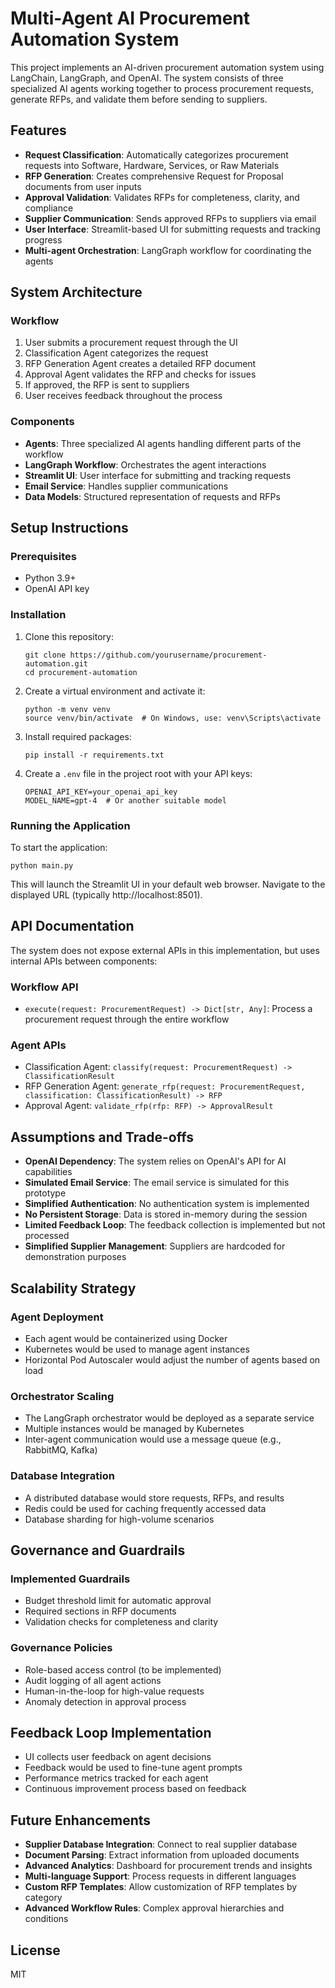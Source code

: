 # Multi-Agent AI Procurement Automation System

This project implements an AI-driven procurement automation system using LangChain, LangGraph, and OpenAI. The system consists of three specialized AI agents working together to process procurement requests, generate RFPs, and validate them before sending to suppliers.

## Features

- **Request Classification**: Automatically categorizes procurement requests into Software, Hardware, Services, or Raw Materials
- **RFP Generation**: Creates comprehensive Request for Proposal documents from user inputs
- **Approval Validation**: Validates RFPs for completeness, clarity, and compliance
- **Supplier Communication**: Sends approved RFPs to suppliers via email
- **User Interface**: Streamlit-based UI for submitting requests and tracking progress
- **Multi-agent Orchestration**: LangGraph workflow for coordinating the agents

## System Architecture

### Workflow

1. User submits a procurement request through the UI
2. Classification Agent categorizes the request
3. RFP Generation Agent creates a detailed RFP document
4. Approval Agent validates the RFP and checks for issues
5. If approved, the RFP is sent to suppliers
6. User receives feedback throughout the process

### Components

- **Agents**: Three specialized AI agents handling different parts of the workflow
- **LangGraph Workflow**: Orchestrates the agent interactions
- **Streamlit UI**: User interface for submitting and tracking requests
- **Email Service**: Handles supplier communications
- **Data Models**: Structured representation of requests and RFPs

## Setup Instructions

### Prerequisites

- Python 3.9+
- OpenAI API key

### Installation

1. Clone this repository:
   ```
   git clone https://github.com/yourusername/procurement-automation.git
   cd procurement-automation
   ```

2. Create a virtual environment and activate it:
   ```
   python -m venv venv
   source venv/bin/activate  # On Windows, use: venv\Scripts\activate
   ```

3. Install required packages:
   ```
   pip install -r requirements.txt
   ```

4. Create a `.env` file in the project root with your API keys:
   ```
   OPENAI_API_KEY=your_openai_api_key
   MODEL_NAME=gpt-4  # Or another suitable model
   ```

### Running the Application

To start the application:

```
python main.py
```

This will launch the Streamlit UI in your default web browser. Navigate to the displayed URL (typically http://localhost:8501).

## API Documentation

The system does not expose external APIs in this implementation, but uses internal APIs between components:

### Workflow API

- `execute(request: ProcurementRequest) -> Dict[str, Any]`: Process a procurement request through the entire workflow

### Agent APIs

- Classification Agent: `classify(request: ProcurementRequest) -> ClassificationResult`
- RFP Generation Agent: `generate_rfp(request: ProcurementRequest, classification: ClassificationResult) -> RFP`
- Approval Agent: `validate_rfp(rfp: RFP) -> ApprovalResult`

## Assumptions and Trade-offs

- **OpenAI Dependency**: The system relies on OpenAI's API for AI capabilities
- **Simulated Email Service**: The email service is simulated for this prototype
- **Simplified Authentication**: No authentication system is implemented
- **No Persistent Storage**: Data is stored in-memory during the session
- **Limited Feedback Loop**: The feedback collection is implemented but not processed
- **Simplified Supplier Management**: Suppliers are hardcoded for demonstration purposes

## Scalability Strategy

### Agent Deployment

- Each agent would be containerized using Docker
- Kubernetes would be used to manage agent instances
- Horizontal Pod Autoscaler would adjust the number of agents based on load

### Orchestrator Scaling

- The LangGraph orchestrator would be deployed as a separate service
- Multiple instances would be managed by Kubernetes
- Inter-agent communication would use a message queue (e.g., RabbitMQ, Kafka)

### Database Integration

- A distributed database would store requests, RFPs, and results
- Redis could be used for caching frequently accessed data
- Database sharding for high-volume scenarios

## Governance and Guardrails

### Implemented Guardrails

- Budget threshold limit for automatic approval
- Required sections in RFP documents
- Validation checks for completeness and clarity

### Governance Policies

- Role-based access control (to be implemented)
- Audit logging of all agent actions
- Human-in-the-loop for high-value requests
- Anomaly detection in approval process

## Feedback Loop Implementation

- UI collects user feedback on agent decisions
- Feedback would be used to fine-tune agent prompts
- Performance metrics tracked for each agent
- Continuous improvement process based on feedback

## Future Enhancements

- **Supplier Database Integration**: Connect to real supplier database
- **Document Parsing**: Extract information from uploaded documents
- **Advanced Analytics**: Dashboard for procurement trends and insights
- **Multi-language Support**: Process requests in different languages
- **Custom RFP Templates**: Allow customization of RFP templates by category
- **Advanced Workflow Rules**: Complex approval hierarchies and conditions

## License

MIT